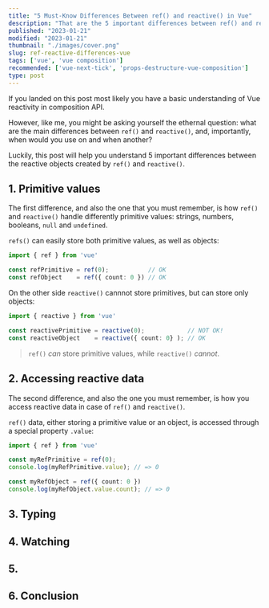 ```yaml
---
title: "5 Must-Know Differences Between ref() and reactive() in Vue"
description: "That are the 5 important differences between ref() and reactive() in Vue."  
published: "2023-01-21"
modified: "2023-01-21"
thumbnail: "./images/cover.png"
slug: ref-reactive-differences-vue
tags: ['vue', 'vue composition']
recommended: ['vue-next-tick', 'props-destructure-vue-composition']
type: post
---
```


If you landed on this post most likely you have a basic understanding of Vue reactivity in composition API. 

However, like me, you might be asking yourself the ethernal question: what are the main differences between `ref()` and `reactive()`, and, importantly, when would you use on and when another? 

Luckily, this post will help you understand 5 important differences between the reactive objects created by `ref()` and `reactive()`. 

## 1. Primitive values

The first difference, and also the one that you must remember, is how `ref()` and `reactive()` handle differently primitive values: strings, numbers, booleans, `null` and `undefined`.  

`refs()` can easily store both primitive values, as well as objects:

``` typescript
import { ref } from 'vue'

const refPrimitive = ref(0);           // OK
const refObject    = ref({ count: 0 }) // OK
```

On the other side `reactive()` cannnot store primitives, but can store only objects:

```typescript {2}
import { reactive } from 'vue'

const reactivePrimitive = reactive(0);            // NOT OK!
const reactiveObject    = reactive({ count: 0} ); // OK
```

> `ref()` *can* store primitive values, while `reactive()` *cannot*.

## 2. Accessing reactive data

The second difference, and also the one you must remember, is how you access reactive data in case of `ref()` and `reactive()`.  

`ref()` data, either storing a primitive value or an object, is accessed through a special property `.value`:

```ts {3,6}
import { ref } from 'vue'

const myRefPrimitive = ref(0);
console.log(myRefPrimitive.value); // => 0

const myRefObject = ref({ count: 0 })
console.log(myRefObject.value.count); // => 0
```



## 3. Typing

## 4. Watching

## 5.  

## 6. Conclusion